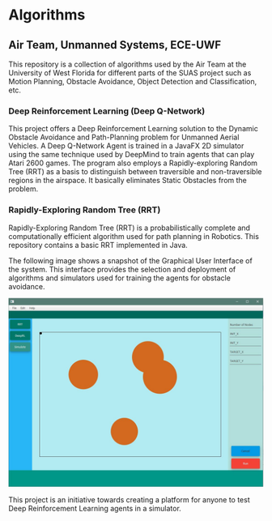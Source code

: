 # Algorithms

## Air Team, Unmanned Systems, ECE-UWF

This repository is a collection of algorithms used by the Air Team at the University of West Florida for different parts of the SUAS project such as Motion Planning, Obstacle Avoidance, Object Detection and Classification, etc.

### Deep Reinforcement Learning (Deep Q-Network)

This project offers a Deep Reinforcement Learning solution to the Dynamic Obstacle Avoidance and Path-Planning problem for Unmanned Aerial Vehicles. A Deep Q-Network Agent is trained in a JavaFX 2D simulator using the same technique used by DeepMind to train agents that can play Atari 2600 games. The program also employs a Rapidly-exploring Random Tree (RRT) as a basis to distinguish between traversible and non-traversible regions in the airspace. It basically eliminates Static Obstacles from the problem.

### Rapidly-Exploring Random Tree (RRT)

Rapidly-Exploring Random Tree (RRT) is a probabilistically complete and computationally efficient algorithm used for path planning in Robotics. This repository contains a basic RRT implemented in Java.

The following image shows a snapshot of the Graphical User Interface of the system. This interface provides the selection and deployment of algorithms and simulators used for training the agents for obstacle avoidance.

![Screenshot](RRT.jpg)

This project is an initiative towards creating a platform for anyone to test Deep Reinforcement Learning agents in a simulator.